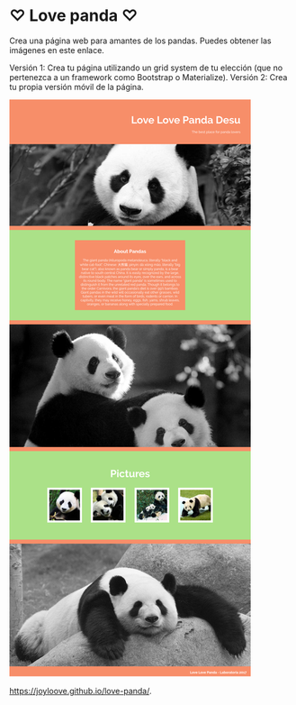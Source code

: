# ♡ Love panda ♡

Crea una página web para amantes de los pandas. Puedes obtener las imágenes en este enlace.

Versión 1: Crea tu página utilizando un grid system de tu elección (que no pertenezca a un framework como Bootstrap o Materialize).
Versión 2: Crea tu propia versión móvil de la página.

![imagen.png](assets/images/imagen.png)

https://joyloove.github.io/love-panda/.
